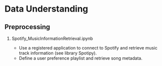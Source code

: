 # Data Understanding # 
## Preprocessing  ##

1. Spotify_MusicInformationRetrieval.ipynb 

   * Use a registered application to connect to Spotify and retrieve music track information (see library Spotipy).
   * Define a user preference playlist and retrieve song metadata.
